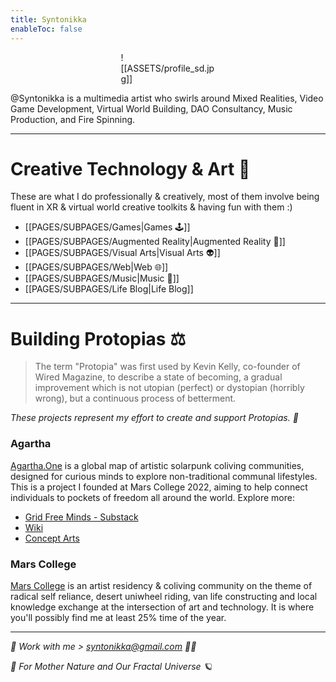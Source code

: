 ```yaml
---
title: Syntonikka
enableToc: false
---
```

<div style="width: 30%; margin: 0 auto;">
![[ASSETS/profile_sd.jpg]]
</div>

@Syntonikka is a multimedia artist who swirls around Mixed Realities, Video Game Development, Virtual World Building, DAO Consultancy, Music Production, and Fire Spinning.

----
# Creative Technology & Art 🦭
These are what I do professionally & creatively, most of them involve being fluent in XR & virtual world creative toolkits & having fun with them :)
- [[PAGES/SUBPAGES/Games|Games 🕹️]]
- [[PAGES/SUBPAGES/Augmented Reality|Augmented Reality 👻]]
- [[PAGES/SUBPAGES/Visual Arts|Visual Arts 👽]]
- [[PAGES/SUBPAGES/Web|Web 🌐]]
- [[PAGES/SUBPAGES/Music|Music 🎹]]
- [[PAGES/SUBPAGES/Life Blog|Life Blog]]
----
# Building Protopias ⚖️
>The term "Protopia" was first used by Kevin Kelly, co-founder of Wired Magazine, to describe a state of becoming, a gradual improvement which is not utopian (perfect) or dystopian (horribly wrong), but a continuous process of betterment.

*These projects represent my effort to create and support Protopias. 🫧*

### Agartha
[Agartha.One](https://agartha.one) is a global map of artistic solarpunk coliving communities, designed for curious minds to explore non-traditional communal lifestyles.
This is a project I founded at Mars College 2022, aiming to help connect individuals to pockets of freedom all around the world. 
Explore more:
- [Grid Free Minds - Substack](https://agartha1.substack.com/)
- [Wiki](https://www.notion.so/agarthamap/Agartha-913b57d888d44b86accabd9a75bd6a05)
- [Concept Arts](https://www.notion.so/agarthamap/Concept-Arts-d12abfa30aac47c3b8a37e9aa1c19c16)

### Mars College
[Mars College](https://mars.college/) is an artist residency & coliving community on the theme of radical self reliance, desert uniwheel riding, van life constructing and local knowledge exchange at the intersection of art and technology. It is where you'll possibly find me at least 25% time of the year.

----
*🤝 Work with me > syntonikka@gmail.com 👯‍♂️*

*🌱 For Mother Nature and Our Fractal Universe 🪐*
